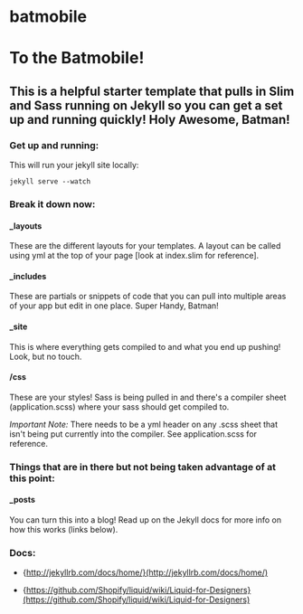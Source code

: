 batmobile
=========
# To the Batmobile!
## This is a helpful starter template that pulls in Slim and Sass running on Jekyll so you can get a set up and running quickly! Holy Awesome, Batman!

### Get up and running:

This will run your jekyll site locally:

```  
jekyll serve --watch

```

### Break it down now:

#### _layouts

These are the different layouts for your templates. A layout can be called using yml at the top of your page [look at index.slim for reference].

#### _includes

These are partials or snippets of code that you can pull into multiple areas of your app but edit in one place. Super Handy, Batman!

#### _site

This is where everything gets compiled to and what you end up pushing! Look, but no touch.

#### /css

These are your styles! Sass is being pulled in and there's a compiler sheet (application.scss) where your sass should get compiled to. 

*Important Note:* There needs to be a yml header on any .scss sheet that isn't being put currently into the compiler. See application.scss for reference.

### Things that are in there but not being taken advantage of at this point:

#### _posts

You can turn this into a blog! Read up on the Jekyll docs for more info on how this works (links below).

### Docs:

- {http://jekyllrb.com/docs/home/}(http://jekyllrb.com/docs/home/)

- {https://github.com/Shopify/liquid/wiki/Liquid-for-Designers}(https://github.com/Shopify/liquid/wiki/Liquid-for-Designers)
